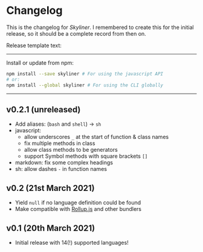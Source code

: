 # Changelog
This is the changelog for _Skyliner_. I remembered to create this for the initial release, so it should be a complete record from then on.

Release template text:

-----

Install or update from npm:

```bash
npm install --save skyliner # For using the javascript API
# or:
npm install --global skyliner # For using the CLI globally
```

-----

## v0.2.1 (unreleased)
 - Add aliases: (`bash` and `shell`) → `sh`
 - javascript:
     - allow underscores `_` at the start of function & class names
     - fix multiple methods in class
     - allow class methods to be generators
     - support Symbol methods with square brackets `[]`
 - markdown: fix some complex headings
 - sh: allow dashes `-` in function names


## v0.2 (21st March 2021)
 - Yield `null` if no language definition could be found
 - Make compatible with [Rollup.js](https://https://rollupjs.org/guide/en/) and other bundlers


## v0.1 (20th March 2021)
 - Initial release with 14(!) supported languages!
